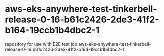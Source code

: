 # aws-eks-anywhere-test-tinkerbell-release-0-16-b61c2426-2de3-41f2-b164-19ccb1b4dbc2-1
repository for use with E2E test job aws-eks-anywhere-test-tinkerbell-release-0-16:b61c2426-2de3-41f2-b164-19ccb1b4dbc2-1
